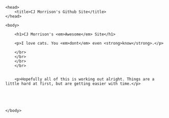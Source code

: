 
<html>

	<head>
		<title>CJ Morrison's Github Site</title>
	</head>

	<body>

		<h1>CJ Morrison's <em>Awesome</em> Site</h1>

		<p>I love cats. You <em>dont</em> even <strong>know</strong>.</p>

		</br>
		</br>
		</br>
		</br>


		<p>Hopefully all of this is working out alright. Things are a little hard at first, but are getting easier with time.</p>



		

	</body>
</html>
